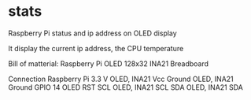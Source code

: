 # stats
Raspberry Pi status and ip address on OLED display

It display the current ip address, the CPU temperature

Bill of matterial:
Raspberry Pi
OLED 128x32
INA21
Breadboard

Connection
Raspberry Pi 
3.3 V    OLED, INA21 Vcc
Ground   OLED, INA21 Ground
GPIO 14  OLED RST
SCL      OLED, INA21 SCL
SDA      OLED, INA21 SDA
